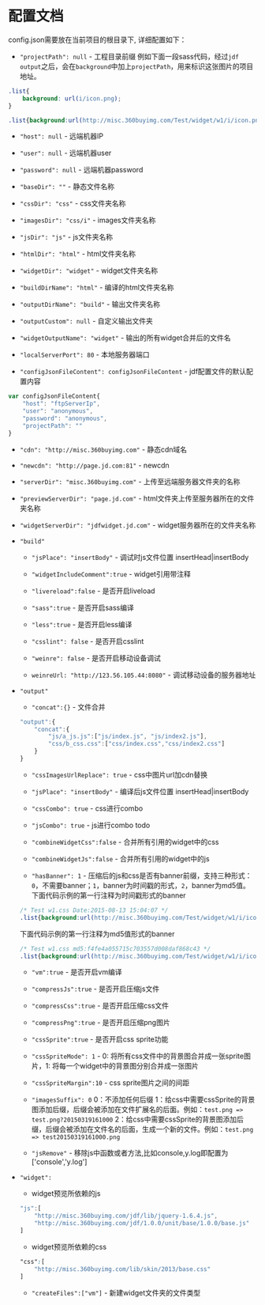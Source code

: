 # 配置文档

config.json需要放在当前项目的根目录下, 详细配置如下：

* `"projectPath": null` - 工程目录前缀
例如下面一段sass代码，经过`jdf output`之后，会在`background`中加上`projectPath`，用来标识这张图片的项目地址。
```css
.list{
	background: url(i/icon.png);
}
```
```css
.list{background:url(http://misc.360buyimg.com/Test/widget/w1/i/icon.png)}
```

* `"host": null` - 远端机器IP

* `"user": null` - 远端机器user

* `"password": null` - 远端机器password

* `"baseDir": ""` - 静态文件名称

* `"cssDir": "css"` - css文件夹名称

* `"imagesDir": "css/i"` - images文件夹名称

* `"jsDir": "js"` - js文件夹名称

* `"htmlDir": "html"` - html文件夹名称

* `"widgetDir": "widget"` - widget文件夹名称

* `"buildDirName": "html"` - 编译的html文件夹名称

* `"outputDirName": "build"` - 输出文件夹名称

* `"outputCustom": null` - 自定义输出文件夹

* `"widgetOutputName": "widget"` - 输出的所有widget合并后的文件名

* `"localServerPort": 80` - 本地服务器端口

* `"configJsonFileContent": configJsonFileContent` - jdf配置文件的默认配置内容
```javascript
var configJsonFileContent{
	"host": "ftpServerIp",
	"user": "anonymous",
	"password": "anonymous",
	"projectPath": ""
}
```

* `"cdn": "http://misc.360buyimg.com"` - 静态cdn域名

* `"newcdn": "http://page.jd.com:81"` - newcdn

* `"serverDir": "misc.360buyimg.com"` - 上传至远端服务器文件夹的名称

* `"previewServerDir": "page.jd.com"` - html文件夹上传至服务器所在的文件夹名称

* `"widgetServerDir": "jdfwidget.jd.com"` - widget服务器所在的文件夹名称

* `"build"`
	* `"jsPlace": "insertBody"` - 调试时js文件位置 insertHead|insertBody
	
	* `"widgetIncludeComment":true` - widget引用带注释
	
	* `"livereload":false` - 是否开启liveload
	
	* `"sass":true` - 是否开启sass编译
	
	* `"less":true` - 是否开启less编译
	
	* `"csslint": false` - 是否开启csslint

	* `"weinre": false` - 是否开启移动设备调试

	* `weinreUrl: "http://123.56.105.44:8080"` - 调试移动设备的服务器地址

* `"output"`
	* `"concat":{}` - 文件合并
	```javascript
	"output":{
		"concat":{
			"js/a_js.js":["js/index.js", "js/index2.js"],
			"css/b_css.css":["css/index.css","css/index2.css"]
		}
	}
	```

	* `"cssImagesUrlReplace": true` - css中图片url加cdn替换
	
	* `"jsPlace": "insertBody"` - 编译后js文件位置 insertHead|insertBody
	
	* `"cssCombo": true` - css进行combo
	
	* `"jsCombo": true` - js进行combo todo

	* `"combineWidgetCss":false` - 合并所有引用的widget中的css
	
	* `"combineWidgetJs":false` - 合并所有引用的widget中的js

	* `"hasBanner": 1` - 压缩后的js和css是否有banner前缀，支持三种形式：`0`，不需要banner；`1`，banner为时间戳的形式，`2`，banner为md5值。
	下面代码示例的第一行注释为时间戳形式的banner
	```css
	/* Test w1.css Date:2015-08-13 15:04:07 */
	.list{background:url(http://misc.360buyimg.com/Test/widget/w1/i/icon.png)}
	```
	下面代码示例的第一行注释为md5值形式的banner
	```css
	/* Test w1.css md5:f4fe4a055715c703557d008daf868c43 */
	.list{background:url(http://misc.360buyimg.com/Test/widget/w1/i/icon.png)}
	```

	* `"vm":true` - 是否开启vm编译
	
	* `"compressJs":true` - 是否开启压缩js文件
	
	* `"compressCss":true` - 是否开启压缩css文件
	
	* `"compressPng":true` - 是否开启压缩png图片

	* `"cssSprite":true` - 是否开启css sprite功能
	
	* `"cssSpriteMode": 1` - 0: 将所有css文件中的背景图合并成一张sprite图片，1: 将每一个widget中的背景图分别合并成一张图片
	
	* `"cssSpriteMargin":10` - css sprite图片之间的间距

	* `"imagesSuffix": 0`
	0：不添加任何后缀
	1：给css中需要cssSprite的背景图添加后缀，后缀会被添加在文件扩展名的后面。例如：`test.png => test.png?20150319161000`
	2：给css中需要cssSprite的背景图添加后缀，后缀会被添加在文件名的后面，生成一个新的文件。例如：`test.png => test20150319161000.png`

	* `"jsRemove"` - 移除js中函数或者方法,比如console,y.log即配置为['console','y.log']

* `"widget":`
	* widget预览所依赖的js
	```javascript
	"js":[
		"http://misc.360buyimg.com/jdf/lib/jquery-1.6.4.js",
		"http://misc.360buyimg.com/jdf/1.0.0/unit/base/1.0.0/base.js"
	]
	```

	* widget预览所依赖的css
	```css
	"css":[
		"http://misc.360buyimg.com/lib/skin/2013/base.css"
	]
	```
	
	* `"createFiles":["vm"]` - 新建widget文件夹的文件类型

		